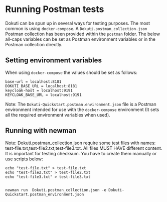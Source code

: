 # Running Postman tests

Dokuti can be spun up in several ways for testing purposes. The most common is using `docker-compose`. A `Dokuti.postman_collection.json` Postman collection has
been provided within the `postman` folder. The below all-caps variables can be set as Postman environment variables or in the Postman collection directly.

## Setting environment variables

When using `docker-compose` the values should be set as follows:

```
base-url = localhost:8181
DOKUTI_BASE_URL = localhost:8181
keycloak-host = localhost:9191
KEYCLOAK_BASE_URL = localhost:9191
```

Note: The `Dokuti-Quickstart.postman.environment.json` file is a Postman environment intended for use with the `docker-compose` environment (It sets all the required environment variables when used).

## Running with newman

Note: Dokuti.postman_collection.json require some test files with names: test-file.txt,test-file2.txt,test-file3.txt. 
All files MUST HAVE different content. It is important for testing checksum.
You have to create them manually or use scripts below:

```
echo "test-file.txt" > test-file.txt
echo "test-file2.txt" > test-file2.txt
echo "test-file3.txt" > test-file3.txt


newman run  Dokuti.postman_collection.json -e Dokuti-Quickstart.postman_environment.json
```